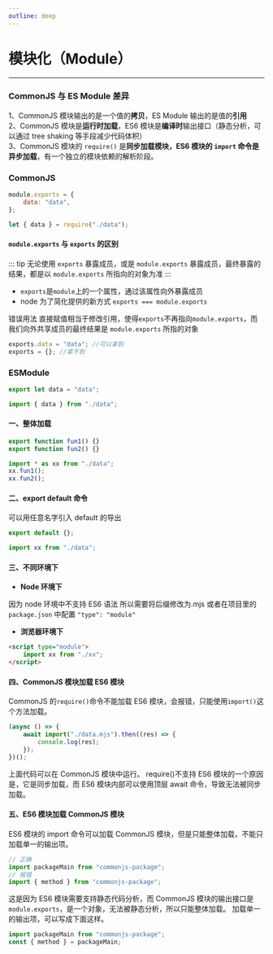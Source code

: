 ```yaml
---
outline: deep
---
```


# 模块化（Module）

---

### CommonJS 与 ES Module 差异

1、CommonJS 模块输出的是一个值的**拷贝**，ES Module 输出的是值的**引用** <br/>
2、CommonJS 模块是**运行时加载**，ES6 模块是**编译时**输出接口（静态分析，可以通过 tree shaking 等手段减少代码体积）<br/>
3、CommonJS 模块的 `require()` 是**同步加载模块，**ES6 模块的 `import` 命令是**异步加载**，有一个独立的模块依赖的解析阶段。

### CommonJS

```javascript
module.exports = {
	data: "data",
};
```

```javascript
let { data } = require("./data");
```

#### `module.exports` 与 `exports` 的区别

::: tip
无论使用 `exports` 暴露成员，或是 `module.exports` 暴露成员，最终暴露的结果，都是以 `module.exports` 所指向的对象为准
:::

- `exports`是`module`上的一个属性，通过该属性向外暴露成员
- node 为了简化提供的新方式 `exports === module.exports`

错误用法
直接赋值相当于修改引用，使得`exports`不再指向`module.exports`，而我们向外共享成员的最终结果是 `module.exports` 所指的对象

```javascript
exports.data = "data"; //可以拿到
exports = {}; //拿不到
```

### ESModule

```javascript
export let data = "data";
```

```javascript
import { data } from "./data";
```

#### 一、整体加载

```javascript
export function fun1() {}
export function fun2() {}
```

```javascript
import * as xx from "./data";
xx.fun1();
xx.fun2();
```

#### 二、export default 命令

可以用任意名字引入 default 的导出

```javascript
export default {};
```

```javascript
import xx from "./data";
```

#### 三、不同环境下

- **Node 环境下**

因为 node 环境中不支持 ES6 语法 所以需要将后缀修改为.mjs
或者在项目里的`package.json` 中配置 `"type": "module"`

- **浏览器环境下**

```html
<script type="module">
	import xx from "./xx";
</script>
```

#### 四、CommonJS 模块加载 ES6 模块

CommonJS 的`require()`命令不能加载 ES6 模块，会报错，只能使用`import()`这个方法加载。

```javascript
(async () => {
	await import("./data.mjs").then((res) => {
		console.log(res);
	});
})();
```

上面代码可以在 CommonJS 模块中运行。
require()不支持 ES6 模块的一个原因是，它是同步加载，而 ES6 模块内部可以使用顶层 await 命令，导致无法被同步加载。

#### 五、ES6 模块加载 CommonJS 模块

ES6 模块的 import 命令可以加载 CommonJS 模块，但是只能整体加载，不能只加载单一的输出项。

```javascript
// 正确
import packageMain from "commonjs-package";
// 报错
import { method } from "commonjs-package";
```

这是因为 ES6 模块需要支持静态代码分析，而 CommonJS 模块的输出接口是`module.exports`，是一个对象，无法被静态分析，所以只能整体加载。
加载单一的输出项，可以写成下面这样。

```javascript
import packageMain from "commonjs-package";
const { method } = packageMain;
```
